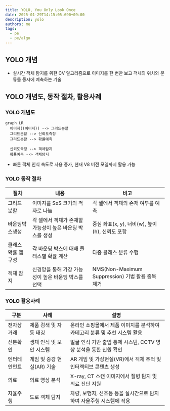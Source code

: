 ```yaml
---
title: YOLO, You Only Look Once
date: 2025-01-29T14:15:05.690+09:00
description: yolo
authors: me
tags:
  - pe
  - pe/algo
---
```


## YOLO 개념

- 실시간 객채 탐지를 위한 CV 알고리즘으로 이미지를 한 번만 보고 객체의 위치와 분류를 동시에 예측하는 기술

## YOLO 개념도, 동작 절차, 활용사례

### YOLO 개념도

```mermaid
graph LR
  이미지((이미지)) --> 그리드분할
  그리드분할 --> 신뢰도측정
  그리드분할 --> 확률예측

  신뢰도측정 --> 객체탐지
  확률예측 --> 객체탐지
```

- 빠른 객체 인식 속도로 사용 증가, 현재 V8 버전 모델까지 활용 가능

### YOLO 동작 절차

| 절차 | 내용 | 비고 |
| --- | --- | --- |
| 그리드 분할 | 이미지를 SxS 크기의 격자로 나눔 | 각 셀에서 객체의 존재 여부를 예측 |
| 바운딩박스생성 | 각 셀에서 객체가 존재할 가능성이 높은 바운딩 박스를 생성 | 중심 좌표(x, y), 너비(w), 높이(h), 신뢰도 포함 |
| 클래스 확률 맵 구성 | 각 바운딩 박스에 대해 클래스별 확률 계산 | 다중 클래스 분류 수행|
| 객체 참지 | 신경망을 통해 가장 가능성이 높은 바운딩 박스를 선택 | NMS(Non-Maximum Suppression) 기법 활용 중복 제거 |

### YOLO 활용사례

| 구분 | 사례 | 설명 |
| --- | --- | --- |
| 전자상거래 | 제품 검색 및 자동 태깅 | 온라인 쇼핑몰에서 제품 이미지를 분석하여 카테고리 분류 및 추천 시스템 활용 |
| 신분확인 | 생체 인식 및 보안 시스템 | 얼굴 인식 기반 출입 통제 시스템, CCTV 영상 분석을 통한 신원 확인 |
| 엔터테인먼트 | 게임 및 증강 현실(AR) 기술 | AR 게임 및 가상현실(VR)에서 객체 추적 및 인터랙티브 콘텐츠 생성 |
| 의료 | 의료 영상 분석 | X-ray, CT 스캔 이미지에서 질병 탐지 및 의료 진단 지원 |
| 자율주행 | 도로 객체 탐지 | 차량, 보행자, 신호등 등을 실시간으로 탐지하여 자율주행 시스템에 적용 |
